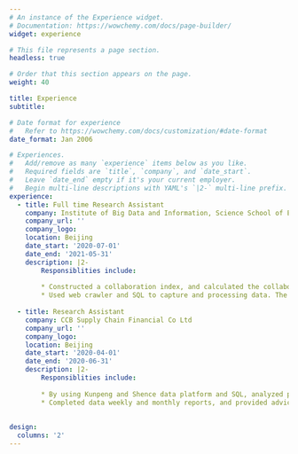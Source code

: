 ```yaml
---
# An instance of the Experience widget.
# Documentation: https://wowchemy.com/docs/page-builder/
widget: experience

# This file represents a page section.
headless: true

# Order that this section appears on the page.
weight: 40

title: Experience
subtitle:

# Date format for experience
#   Refer to https://wowchemy.com/docs/customization/#date-format
date_format: Jan 2006

# Experiences.
#   Add/remove as many `experience` items below as you like.
#   Required fields are `title`, `company`, and `date_start`.
#   Leave `date_end` empty if it's your current employer.
#   Begin multi-line descriptions with YAML's `|2-` multi-line prefix.
experience:
  - title: Full time Research Assistant
    company: Institute of Big Data and Information, Science School of Economics and Management, USTB
    company_url: ''
    company_logo:
    location: Beijing
    date_start: '2020-07-01'
    date_end: '2021-05-31'
    description: |2-
        Responsiblities include:
    
        * Constructed a collaboration index, and calculated the collaboration competence of scholars in the required list. Finally, formed a website.
        * Used web crawler and SQL to capture and processing data. The amount of data is about 150,000.
  
  - title: Research Assistant
    company: CCB Supply Chain Financial Co Ltd
    company_url: ''
    company_logo:
    location: Beijing
    date_start: '2020-04-01'
    date_end: '2020-06-31'
    description: |2-
        Responsiblities include:
    
        * By using Kunpeng and Shence data platform and SQL, analyzed production conditions and user behaviors. 
        * Completed data weekly and monthly reports, and provided advices for the department's digital operation strategy. 
    
 
design:
  columns: '2'
---
```

